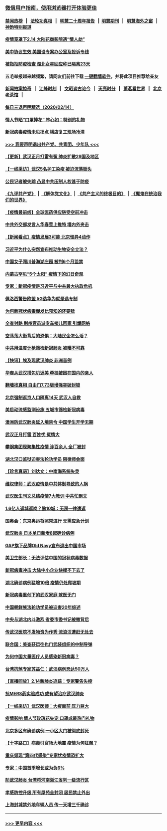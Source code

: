 ### [微信用户指南，使用浏览器打开体验更佳](https://github.com/gfw-breaker/banned-news1/blob/master/indexes/wechat-guide.md?t=0)
#### [禁闻热榜](热点新闻.md?t=0)  &nbsp;&nbsp;|&nbsp;&nbsp; [法轮功真相](https://github.com/gfw-breaker/truth/blob/master/README.md?t=0) &nbsp;&nbsp;|&nbsp;&nbsp; [明慧二十周年报告](https://github.com/gfw-breaker/mh-reports/blob/master/README.md?t=0) &nbsp;&nbsp;|&nbsp;&nbsp;[明慧期刊](https://github.com/gfw-breaker/mh-qikan) &nbsp;&nbsp;|&nbsp;&nbsp; [明慧海外之窗](https://github.com/gfw-breaker/mh-news/blob/master/README.md?t=0) &nbsp;&nbsp;|&nbsp;&nbsp; [神韵特别报道](https://github.com/gfw-breaker/mh-news/blob/master/shenyun.md?t=0)
#### [疫情笼罩下2.14 大陆花商影院遇“情人劫”](../pages/nsc413/n11870004.md?t=02151122) 
#### [美中协议生效 美国设专案办公室及投诉专线](../pages/nsc413/n11870266.md?t=02151122) 
#### [被指拒防疫检查 湖北女星回应称已隔离23天](../pages/nsc413/n11869687.md?t=02151122) 
#### 五毛举报越来越频繁，请网友们前往下载 [一键翻墙软件](https://github.com/gfw-breaker/ssr-accounts)，并将此项目推荐给亲友
#### [新闻拍案惊奇](https://github.com/gfw-breaker/banned-news1/blob/master/pages/link4.md) &nbsp;&nbsp;|&nbsp;&nbsp; [江峰时刻](https://github.com/gfw-breaker/banned-news1/blob/master/pages/link4.md) &nbsp;&nbsp;|&nbsp;&nbsp; [文昭谈古论今](https://github.com/gfw-breaker/banned-news1/blob/master/pages/link4.md) &nbsp;&nbsp;|&nbsp;&nbsp; [天亮时分](https://github.com/gfw-breaker/banned-news1/blob/master/pages/link4.md) &nbsp;&nbsp;|&nbsp;&nbsp; [萧茗看世界](https://github.com/gfw-breaker/banned-news1/blob/master/pages/link4.md) &nbsp;&nbsp;|&nbsp;&nbsp; [北京老茶馆](https://github.com/gfw-breaker/banned-news1/blob/master/pages/link4.md) &nbsp;&nbsp;|&nbsp;&nbsp; 
#### [每日三退声明精选（2020/02/14）](../pages/nsc413/n11870265.md?t=02151122) 
#### [情人节晒“口罩捧花” 林心如：特别的礼物](../pages/nsc413/n11869969.md?t=02151122) 
#### [新冠病毒疫情未见拐点 横店复工现场冷清](../pages/nsc413/n11869406.md?t=02151122) 
#### [>>> 我要声明退出共产党、共青团、少年队 <<<](https://github.com/begood0513/goodnews/blob/master/quit/letter.md) 
#### [【更新】武汉正月打雷有冤 肺炎扩散29国及地区](../pages/nsc413/n11801312.md?t=02151122) 
#### [【一线采访】武汉5名护工染疫 被迫流落街头](../pages/nsc413/n11870054.md?t=02151122) 
#### [公民记者被失踪 凸显中共压制人权甚于防疫](../pages/nsc413/n11870042.md?t=02151122) 
#### [《九评共产党》](https://github.com/begood0513/9ping.md/blob/master/README.md) &nbsp;|&nbsp; [《解体党文化》](../../../../jtdwh.md/blob/master/README.md)  &nbsp;|&nbsp; [《共产主义的终极目的》](../../../../gczydzjmd.md/blob/master/README.md) &nbsp;|&nbsp; [《魔鬼在统治我们的世界》](../../../../mgztzwmdsj.md/blob/master/README.md) 
#### [【疫情最前线】全球医药供应链受空前冲击](../pages/nsc413/n11869614.md?t=02151122) 
#### [中共外交部发言人华春莹上推特 墙内外夹击](../pages/nsc413/n11869970.md?t=02151122) 
#### [【新闻看点】疫情发展3可能 北京怪异4动作](../pages/nsc413/n11869486.md?t=02151122) 
#### [习近平为什么突然宣布推动生物安全立法？](../pages/nsc413/n11869908.md?t=02151122) 
#### [中国女子闯川普海湖庄园 被判6个月监禁](../pages/nsc413/n11869919.md?t=02151122) 
#### [内蒙古罕见“5个太阳” 疫情下的幻日奇观](../pages/nsc413/n11869778.md?t=02151122) 
#### [专家：新冠疫情是习近平与中共最大执政危机](../pages/nsc413/n11869838.md?t=02151122) 
#### [佩洛西警告欧盟 5G选华为就是选专制](../pages/nsc413/n11869898.md?t=02151122) 
#### [为何新冠状病毒爆发比预知的还要猛](../pages/nsc413/n11869828.md?t=02151122) 
#### [全省封路 荆州官员派专车接儿回家 引爆网络](../pages/nsc413/n11869853.md?t=02151122) 
#### [空荡荡大街背后的恐惧：大陆民企怎么活？](../pages/nsc413/n11869676.md?t=02151122) 
#### [中共用温度计枪筛检新冠肺炎 被曝不可靠](../pages/nsc413/n11869707.md?t=02151122) 
#### [【快讯】埃及现武汉肺炎 非洲首例](../pages/nsc413/n11869766.md?t=02151122) 
#### [华裔从武汉搭包机返美 牵挂被困在国内的亲人](../pages/nsc413/n11869711.md?t=02151122) 
#### [翻墙找真相 自由门7.73版增强突破封锁](../pages/nsc413/n11869569.md?t=02151122) 
#### [北京强制返京人口隔离14天 武汉人自救](../pages/nsc413/n11869537.md?t=02151122) 
#### [美启动流感监测设施 五城市筛检新冠病毒](../pages/nsc413/n11869689.md?t=02151122) 
#### [澳洲防武汉肺炎延入境禁令 中国学生开学无期](../pages/nsc413/n11869546.md?t=02151122) 
#### [武汉正月打雷 百姓忧 冤情大](../pages/nsc413/n11869531.md?t=02151122) 
#### [攀钢集团现聚集性疫情 涉百余人 全厂被封](../pages/nsc413/n11869126.md?t=02151122) 
#### [湖北汉口监狱迫害法轮功学员 阻律师会面](../pages/nsc413/n11866766.md?t=02151122) 
#### [【珍言真语】刘达文：中南海系统失灵](../pages/nsc413/n11869465.md?t=02151122) 
#### [维权律师：武汉疫情是中共体制导致的人祸](../pages/nsc413/n11869205.md?t=02151122) 
#### [武汉医生刊文总结疫情7大教训 中共忙删文](../pages/nsc413/n11869244.md?t=02151122) 
#### [1.6亿人返城返岗？逾10城：无房一律遣返](../pages/nsc413/n11869360.md?t=02151122) 
#### [国奥会：东京奥运将照常进行 无需应急计划](../pages/nsc413/n11869422.md?t=02151122) 
#### [武汉肺炎 日本单日新增8起确诊病例](../pages/nsc413/n11869272.md?t=02151122) 
#### [GAP旗下品牌Old Navy宣布退出中国市场](../pages/nsc413/n11869319.md?t=02151122) 
#### [美卫生部长：无法评估中国的冠状病毒数据](../pages/nsc413/n11869301.md?t=02151122) 
#### [新冠病毒冲击 大陆中小企业快撑不下去了](../pages/nsc413/n11869259.md?t=02151122) 
#### [湖北确诊病例猛增10倍 疫情仍处爬坡期](../pages/nsc413/n11869173.md?t=02151122) 
#### [新冠病毒重创下的武汉家庭 就医无门](../pages/nsc413/n11869180.md?t=02151122) 
#### [中国朝鲜族法轮功学员被迫害20年综述](../pages/nsc413/n11846618.md?t=02151122) 
#### [中央与湖北内斗激烈 省委市委书记被撤背后](../pages/nsc413/n11868325.md?t=02151122) 
#### [传武汉医院不发物资为作秀 流浪汉遭赶无处去](../pages/nsc413/n11868856.md?t=02151122) 
#### [联合国：美查获运往也门武装组织的中制导弹](../pages/nsc413/n11868677.md?t=02151122) 
#### [为何中国大量医疗人员感染新冠病毒？](../pages/nsc413/n11869001.md?t=02151122) 
#### [台湾抗煞专家苏益仁：武汉病例恐达50万人](../pages/nsc413/n11869027.md?t=02151122) 
#### [【直播回放】2.14新肺炎追踪：专家警告失控](../pages/nsc413/n11868930.md?t=02151122) 
#### [抗MERS药实验成功 或有望治疗武汉肺炎](../pages/nsc413/n11868912.md?t=02151122) 
#### [【一线采访】武汉医师：大疫面前 压力巨大](../pages/nsc413/n11868829.md?t=02151122) 
#### [疫情影响 情人节玫瑰花失宠 口罩成最热门礼物](../pages/nsc413/n11868711.md?t=02151122) 
#### [北京多区有确诊病例 一小区大门被彻底封死](../pages/nsc413/n11868846.md?t=02151122) 
#### [【十字路口】病毒引官场大地震 疫情为何狂飙？](../pages/nsc413/n11867660.md?t=02151122) 
#### [重庆频现“第四代感染”专家忧疫情恐扩大](../pages/nsc413/n11868724.md?t=02151122) 
#### [专家：中国首季增长或为负6%](../pages/nsc413/n11868582.md?t=02151122) 
#### [防武汉肺炎 台湾将河南浙江省列一级流行区](../pages/nsc413/n11868612.md?t=02151122) 
#### [孝感防控升级 所有屋苑全封闭 居民禁止外出](../pages/nsc413/n11868558.md?t=02151122) 
#### [上海封城禁外地车辆人员 传一天增三千确诊](../pages/nsc413/n11868378.md?t=02151122) 

----
#### [ >>> 更早内容 <<< ](../indexes/nsc413-earlier.md)
